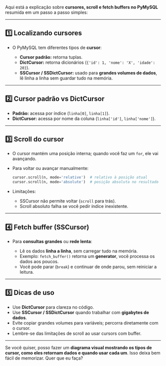Aqui está a explicação sobre **cursores, scroll e fetch buffers no PyMySQL** resumida em um passo a passo simples:

---

## 1️⃣ Localizando cursores

* O PyMySQL tem diferentes tipos de **cursor**:

  * **Cursor padrão:** retorna tuplas.
  * **DictCursor:** retorna dicionários (`{'id': 1, 'nome': 'X', 'idade': 20}`).
  * **SSCursor / SSDictCursor:** usado para **grandes volumes de dados**, lê linha a linha sem guardar tudo na memória.

---

## 2️⃣ Cursor padrão vs DictCursor

* **Padrão:** acessa por índice (`linha[0]`, `linha[1]`).
* **DictCursor:** acessa por nome da coluna (`linha['id']`, `linha['nome']`).

---

## 3️⃣ Scroll do cursor

* O cursor mantém uma posição interna; quando você faz um `for`, ele vai avançando.
* Para voltar ou avançar manualmente:

  ```python
  cursor.scroll(n, mode='relative')  # relativo à posição atual
  cursor.scroll(n, mode='absolute')  # posição absoluta no resultado
  ```
* Limitações:

  * SSCursor não permite voltar (`scroll` para trás).
  * Scroll absoluto falha se você pedir índice inexistente.

---

## 4️⃣ Fetch buffer (SSCursor)

* Para **consultas grandes** ou **rede lenta**:

  * Lê os dados **linha a linha**, sem carregar tudo na memória.
  * Exemplo: `fetch_buffer()` retorna um **generator**, você processa os dados aos poucos.
  * Você pode parar (`break`) e continuar de onde parou, sem reiniciar a leitura.

---

## 5️⃣ Dicas de uso

* Use **DictCursor** para clareza no código.
* Use **SSCursor / SSDictCursor** quando trabalhar com **gigabytes de dados**.
* Evite copiar grandes volumes para variáveis; percorra diretamente com o cursor.
* Lembre-se das limitações de scroll ao usar cursors com buffer.

---

Se você quiser, posso fazer um **diagrama visual mostrando os tipos de cursor, como eles retornam dados e quando usar cada um**. Isso deixa bem fácil de memorizar. Quer que eu faça?
